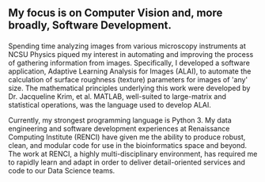 ## <p> My focus is on Computer Vision and, more broadly, Software Development.  
Spending time analyzing images from various microscopy instruments
at NCSU Physics piqued my interest in automating and improving the
process of gathering information from images. Specifically, I
developed a software application, Adaptive Learning Analysis for Images (ALAI),
to automate the calculation of surface roughness (texture) parameters 
for images of 'any' size. The mathematical principles underlying this work 
were developed by Dr. Jacqueline Krim, et al. MATLAB, well-suited to large-matrix
and statistical operations, was the language used to develop ALAI. </p>

<p>Currently, my strongest programming language is Python 3. My data engineering and software development experiences at 
Renaissance Computing Institute (RENCI) have given me the ability to produce 
robust, clean, and modular code for use in the bioinformatics space and beyond. 
The work at RENCI, a highly multi-disciplinary environment, has required me to
rapidly learn and adapt in order to deliver detail-oriented services and code 
to our Data Science teams.</p>